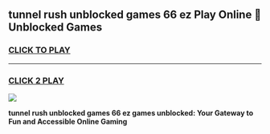 
## tunnel rush unblocked games 66 ez Play Online 👋 Unblocked Games
<h3>
<a href="https://premium.freeplayer.one?title=tunnel_rush_unblocked_games_66_ez&ref=19F">CLICK TO PLAY</a></h3>
<hr>

<h3>
<a href="https://premium.freeplayer.one?title=tunnel_rush_unblocked_games_66_ez&ref=19F">CLICK 2 PLAY</a>
  
</h3>

<a href="https://premium.freeplayer.one?title=tunnel_rush_unblocked_games_66_ez&ref=19F"><img src="https://clearcache.store/games.png"></a>


**tunnel rush unblocked games 66 ez games unblocked: Your Gateway to Fun and Accessible Online Gaming**
